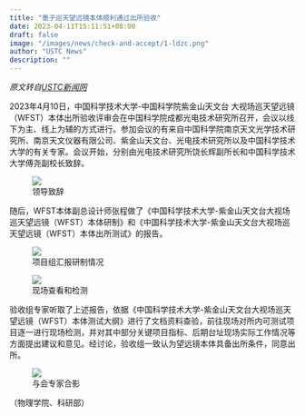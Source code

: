 ```yaml
---
title: "墨子巡天望远镜本体顺利通过出所验收"
date: 2023-04-11T15:11:51+08:00
draft: false
image: "/images/news/check-and-accept/1-ldzc.png"
author: "USTC News"
description: ""
---
```


*原文转自[USTC新闻网](http://news.ustc.edu.cn/info/1055/82449.htm)*

2023年4月10日，中国科学技术大学-中国科学院紫金山天文台 大视场巡天望远镜（WFST）本体出所验收评审会在中国科学院成都光电技术研究所召开，会议以线下为主、线上为辅的方式进行。参加会议的有来自中国科学院南京天文光学技术研究所、南京天文仪器有限公司、紫金山天文台、光电技术研究所以及中国科学技术大学的有关专家。会议开始，分别由光电技术研究所饶长辉副所长和中国科学技术大学傅尧副校长致辞。

<figure>
<img src="/images/news/check-and-accept/1-ldzc.png"/>
<figcaption>领导致辞</figcaption>
</figure>

随后，WFST本体副总设计师张程做了《中国科学技术大学-紫金山天文台大视场巡天望远镜（WFST）本体研制》和《中国科学技术大学-紫金山天文台大视场巡天望远镜（WFST）本体出所测试》的报告。


<figure>
<img src="/images/news/check-and-accept/2-yzqk.png" />
<figcaption>项目组汇报研制情况</figcaption>
</figure>



<figure>
<img src="/images/news/check-and-accept/3-xcck.png" />
<figcaption>现场查看和检测</figcaption>
</figure>


验收组专家听取了上述报告，依据《中国科学技术大学-紫金山天文台大视场巡天望远镜（WFST）本体测试大纲》进行了文档资料查验，前往现场对所内可测试项目逐一进行现场检测，并对其中部分关键项目指标、后期台址现场实际工作情况等方面提出建议和意见。经讨论，验收组一致认为望远镜本体具备出所条件，同意出所。


<figure>
<img src="/images/news/check-and-accept/4-zjhy.png"/>
<figcaption>与会专家合影</figcaption>
</figure>


（物理学院、科研部）

